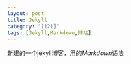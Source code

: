 ```yaml
---
layout: post
title: Jekyll
category: "[121]"
tags: [Jekyll,Markdown,网站]
---
```


新建的一个jekyll博客，用的*Markdown*语法
